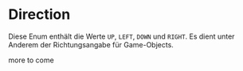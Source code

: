 # Direction

Diese Enum enthält die Werte `UP`, `LEFT`, `DOWN` und `RIGHT`. Es dient unter Anderem der Richtungsangabe für Game-Objects.

more to come